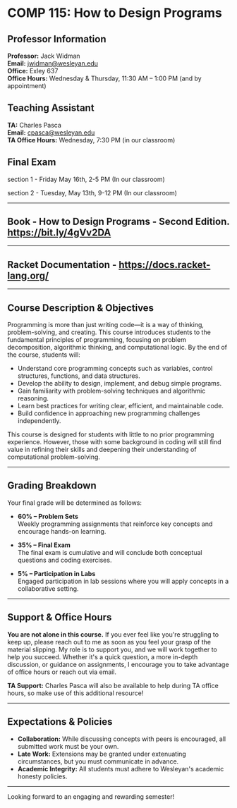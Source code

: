 # COMP 115: How to Design Programs
## Professor Information
**Professor:** Jack Widman  
**Email:** [jwidman@wesleyan.edu](mailto:jwidman@wesleyan.edu)  
**Office:** Exley 637  
**Office Hours:** Wednesday & Thursday, 11:30 AM – 1:00 PM (and by appointment)  

## Teaching Assistant
**TA:** Charles Pasca  
**Email:** [cpasca@wesleyan.edu](mailto:cpasca@wesleyan.edu)  
**TA Office Hours:** Wednesday, 7:30 PM (in our classroom)  

## Final Exam
section 1 - Friday May 16th, 2-5 PM   (In our classroom)

section 2 - Tuesday, May 13th, 9-12 PM (In our classroom)



---
## Book - How to Design Programs - Second Edition. https://bit.ly/4gVv2DA

---
## Racket Documentation - https://docs.racket-lang.org/

----


## Course Description & Objectives  
Programming is more than just writing code—it is a way of thinking, problem-solving, and creating. This course introduces students to the fundamental principles of programming, focusing on problem decomposition, algorithmic thinking, and computational logic. By the end of the course, students will:

- Understand core programming concepts such as variables, control structures, functions, and data structures.
- Develop the ability to design, implement, and debug simple programs.
- Gain familiarity with problem-solving techniques and algorithmic reasoning.
- Learn best practices for writing clear, efficient, and maintainable code.
- Build confidence in approaching new programming challenges independently.

This course is designed for students with little to no prior programming experience. However, those with some background in coding will still find value in refining their skills and deepening their understanding of computational problem-solving.

---

## Grading Breakdown
Your final grade will be determined as follows:

- **60% – Problem Sets**  
  Weekly programming assignments that reinforce key concepts and encourage hands-on learning.

- **35% – Final Exam**  
 The final exam is cumulative and will conclude both conceptual questions and coding exercises.

- **5% – Participation in Labs**  
  Engaged participation in lab sessions where you will apply concepts in a collaborative setting.

---

## Support & Office Hours
**You are not alone in this course.** If you ever feel like you're struggling to keep up, please reach out to me as soon as you feel your grasp of the material slipping. My role is to support you, and we will work together to help you succeed. Whether it's a quick question, a more in-depth discussion, or guidance on assignments, I encourage you to take advantage of office hours or reach out via email.

**TA Support:** Charles Pasca will also be available to help during TA office hours, so make use of this additional resource!

---

## Expectations & Policies
- **Collaboration:** While discussing concepts with peers is encouraged, all submitted work must be your own.
- **Late Work:** Extensions may be granted under extenuating circumstances, but you must communicate in advance.
- **Academic Integrity:** All students must adhere to Wesleyan's academic honesty policies.

---

Looking forward to an engaging and rewarding semester!


